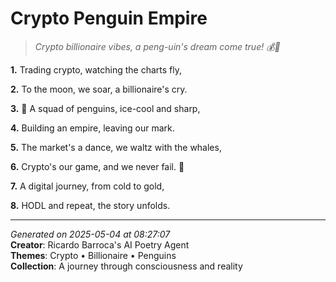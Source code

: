 # Crypto Penguin Empire

> *Crypto billionaire vibes, a peng-uin's dream come true! 💰🐧*

**1.** Trading crypto, watching the charts fly,


**2.** To the moon, we soar, a billionaire's cry.


**3.** 🐧 A squad of penguins, ice-cool and sharp,


**4.** Building an empire, leaving our mark.


**5.** The market's a dance, we waltz with the whales,


**6.** Crypto's our game, and we never fail. 💎


**7.** A digital journey, from cold to gold,


**8.** HODL and repeat, the story unfolds.



---

*Generated on 2025-05-04 at 08:27:07*  
**Creator**: Ricardo Barroca's AI Poetry Agent  
**Themes**: Crypto • Billionaire • Penguins  
**Collection**: A journey through consciousness and reality